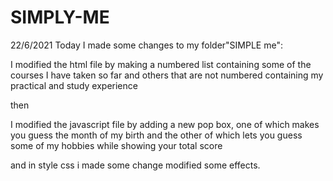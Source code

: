 # SIMPLY-ME
22/6/2021
Today I made some changes to my folder"SIMPLE me":
 
I modified the html file by making a numbered list containing some of the courses I have taken so far and others that are not numbered containing my practical and study experience

then 

I  modified the javascript file by adding a new pop box, one of which makes you guess the month of my birth and the other of which lets you guess some of my hobbies while showing your total score

and in style css i made some change modified some effects.